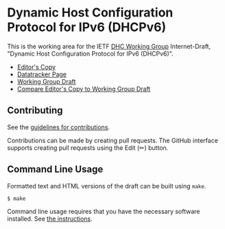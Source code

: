 # Dynamic Host Configuration Protocol for IPv6 (DHCPv6)

This is the working area for the IETF [DHC Working Group](https://datatracker.ietf.org/wg/dhc/documents/) Internet-Draft, "Dynamic Host Configuration Protocol for IPv6 (DHCPv6)".

* [Editor's Copy](https://dhcwg.github.io/rfc8415bis/#go.draft-ietf-dhc-rfc8415bis.html)
* [Datatracker Page](https://datatracker.ietf.org/doc/draft-ietf-dhc-rfc8415bis)
* [Working Group Draft](https://datatracker.ietf.org/doc/html/draft-ietf-dhc-rfc8415bis)
* [Compare Editor's Copy to Working Group Draft](https://dhcwg.github.io/rfc8415bis/#go.draft-ietf-dhc-rfc8415bis.diff)


## Contributing

See the
[guidelines for contributions](https://github.com/dhcwg/rfc8415bis/blob/main/CONTRIBUTING.md).

Contributions can be made by creating pull requests.
The GitHub interface supports creating pull requests using the Edit (✏) button.


## Command Line Usage

Formatted text and HTML versions of the draft can be built using `make`.

```sh
$ make
```

Command line usage requires that you have the necessary software installed.  See
[the instructions](https://github.com/martinthomson/i-d-template/blob/main/doc/SETUP.md).

